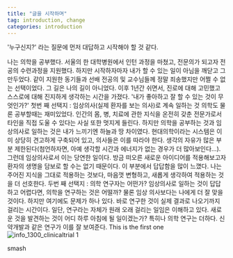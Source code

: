 ```yaml
---
title: "글을 시작하며"
tag: introduction, change
categories: introduction
---
```


'누구신지?' 라는 질문에 먼저 대답하고 시작해야 할 것 같다.

나는 의학을 공부했다. 
서울의 한 대학병원에서 인턴 과정을 마쳤고, 
전문의가 되고자 전공의 수련과정을 지원했다. 
하지만 시작하자마자 내가 할 수 있는 일이 아님을 깨닫고 그만두었다. 
같이 지원한 동기들과 선배 전공의 및 교수님들께 
정말 죄송했지만 어쩔 수 없는 선택이었다. 그 길은 나의 길이 아니었다.
이후 1년간 쉬면서, 진로에 대해 고민했고 스스로에 대해 진지하게 생각하는 시간을 가졌다. '내가 좋아하고 잘 할 수 있는 것이 무엇인가?'
첫번 째 선택지 : 임상의사(실제 환자를 보는 의사)로 계속 일하는 것
의학도 물론 공부할때는 재미있었다. 인간의 몸, 병, 치료에 관한 지식을 온전히 갖춘 전문가로서 타인을 직접 도울 수 있다는 사실 또한 멋지게 들린다. 하지만 의학을 공부하는 것과 임상의사로 일하는 것은 내가 느끼기엔 하늘과 땅 차이였다. 현대의학이라는 시스템은 이미 상당히 견고하게 구축되어 있고, 의사들은 이를 따라야 한다. 생각의 자유가 많은 부분 제한된다(첨언하자면, 아예 생각할 시간과 에너지가 없는 경우가 더 많아보인다…). 그런데 임상의사로서 이는 당연한 일이다. 방금 떠오른 새로운 아이디어를 적용해보고자 환자의 생명을 담보로 할 수는 없기 때문이다. 이 부분에서 답답함을 많이 느꼈다.
나는 주어진 지식을 그대로 적용하는 것보다, 마음껏 변형하고, 새롭게 생각하여 적용하는 것을 더 선호한다.
두번 째 선택지 : 의학 연구자는 어떤가?
임상의사로 일하는 것이 답답하고 어렵다면, 의학을 연구하는 것은 어떨까? 물론 임상 의사보다는 나에게 더 잘 맞을 것이다. 하지만 여기에도 문제가 하나 있다. 바로 연구한 것이 실제 결과로 나오기까지 걸리는 시간이다.
일단, 연구라는 자체가 원래 오래 걸리는 일임은 이해하고 있다. 새로운 것을 발견하는 것이 어디 하루 아침에 될 일이겠는가? 특히나 의학 연구는 더하다. 신약개발과 같은 연구가 이를 잘 보여준다.
This is the first one
![info_1300_clinicaltrial 1](https://user-images.githubusercontent.com/34860302/50129787-f1c7fa00-02bd-11e9-990a-cb91e4671cc7.jpg)

smash
